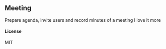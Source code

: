 ## Meeting

Prepare agenda, invite users and record minutes of a meeting 
I love it more


#### License

MIT
